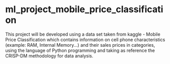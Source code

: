 # ml_project_mobile_price_classification
This project will be developed using a data set taken from kaggle - Mobile Price Classification which contains information on cell phone characteristics (example: RAM, Internal Memory...) and their sales prices in categories, using the language of Python programming and taking as reference the CRISP-DM methodology for data analysis.
